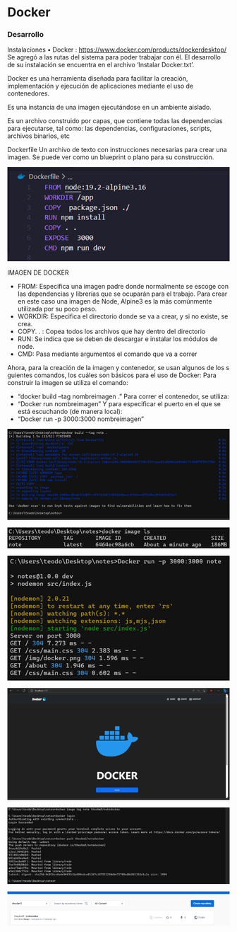 # Docker
### Desarrollo

Instalaciones
• Docker : https://www.docker.com/products/dockerdesktop/  
Se agregó a las rutas del sistema para poder trabajar con él. El desarrollo de su instalación se encuentra en el archivo ‘Instalar Docker.txt’.

Docker es una herramienta diseñada para facilitar la creación, implementación y ejecución de aplicaciones mediante el uso de contenedores. 

Es una instancia de una imagen ejecutándose en un ambiente aislado.

Es un archivo construido por capas, que contiene todas las dependencias para ejecutarse, tal como: las dependencias, configuraciones, scripts, archivos binarios, etc


Dockerfile
Un archivo de texto con instrucciones necesarias para crear una imagen. Se puede ver como un blueprint o plano para su construcción.


![alt text](https://github.com/TheoBM5/ComputacionTolerante/blob/main/Docker/src/dockefile.png?raw=true)


IMAGEN DE DOCKER 
- FROM: Especifica una imagen padre donde normalmente se escoge con las dependencias y librerías que se ocuparán para el trabajo. Para crear en este caso una imagen de Node, Alpine3 es la más comúnmente utilizada por su poco peso. 
- WORKDIR: Especifica el directorio donde se va a crear, y si no existe, se crea. 
- COPY. . : Copea todos los archivos que hay dentro del directorio 
- RUN:  Se indica que se deben de descargar e instalar los módulos de node.
- CMD: Pasa mediante argumentos el comando que va a correr


Ahora, para la creación de la imagen y contenedor, se usan algunos de los s guientes comandos, los cuáles son básicos para el uso de Docker: Para construir la imagen se utiliza el comando: 
- “docker build –tag nombreimagen .” 
Para correr el contenedor, se utiliza: 
- “Docker run nombreimagen”
Y para especificar el puerto en el que se está escuchando (de manera local): 
- “Docker run -p 3000:3000 nombreimagen”


![alt text](https://github.com/TheoBM5/ComputacionTolerante/blob/main/Docker/src/build.png?raw=true)

![alt text](https://github.com/TheoBM5/ComputacionTolerante/blob/main/Docker/src/imagels.png?raw=true)

![alt text](https://github.com/TheoBM5/ComputacionTolerante/blob/main/Docker/src/imagerun.png?raw=true)


![alt text](https://github.com/TheoBM5/ComputacionTolerante/blob/main/Docker/src/runapp.png?raw=true)


![alt text](https://github.com/TheoBM5/ComputacionTolerante/blob/main/Docker/src/imageweb.png?raw=true)


![alt text](https://github.com/TheoBM5/ComputacionTolerante/blob/main/Docker/src/hub.png?raw=true)
